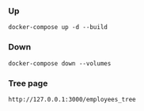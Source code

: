### Up
```
docker-compose up -d --build 
```
### Down
```
docker-compose down --volumes
```
### Tree page
```
http://127.0.0.1:3000/employees_tree
```